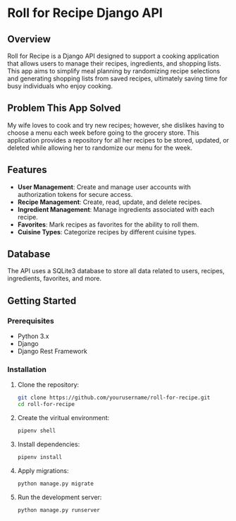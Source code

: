 # Roll for Recipe Django API

## Overview

Roll for Recipe is a Django API designed to support a cooking application that allows users to manage their recipes, ingredients, and shopping lists. This app aims to simplify meal planning by randomizing recipe selections and generating shopping lists from saved recipes, ultimately saving time for busy individuals who enjoy cooking.

## Problem This App Solved

My wife loves to cook and try new recipes; however, she dislikes having to choose a menu each week before going to the grocery store. This application provides a repository for all her recipes to be stored, updated, or deleted while allowing her to randomize our menu for the week.

## Features

- **User Management**: Create and manage user accounts with authorization tokens for secure access.
- **Recipe Management**: Create, read, update, and delete recipes.
- **Ingredient Management**: Manage ingredients associated with each recipe.
- **Favorites**: Mark recipes as favorites for the ability to roll them.
- **Cuisine Types**: Categorize recipes by different cuisine types.

## Database

The API uses a SQLite3 database to store all data related to users, recipes, ingredients, favorites, and more.

## Getting Started

### Prerequisites

- Python 3.x
- Django
- Django Rest Framework

### Installation

1. Clone the repository:

   ```bash
   git clone https://github.com/yourusername/roll-for-recipe.git
   cd roll-for-recipe

2. Create the viritual environment: 

    ```python
    pipenv shell

3. Install dependencies: 

    ```python
    pipenv install

4. Apply migrations:

    ```python
    python manage.py migrate

5. Run the development server:
    ```python
    python manage.py runserver

